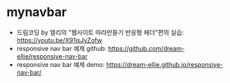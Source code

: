 # mynavbar

* 드림코딩 by 엘리의 "웹사이트 따라만들기 반응형 헤더"편의 실습: https://youtu.be/X91jsJyZofw
* responsive nav bar 예제 github: https://github.com/dream-ellie/responsive-nav-bar
* responsive nav bar 예제 demo: https://dream-ellie.github.io/responsive-nav-bar/
